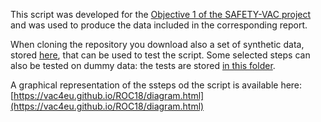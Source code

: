 This script was developed for the [Objective 1 of the SAFETY-VAC project](https://catalogues.ema.europa.eu/node/4094/administrative-details) and was used to produce the data included in the corresponding report.

When cloning the repository you download also a set of synthetic data, stored [here](https://github.com/VAC4EU/ROC18/tree/main/i_input_subpop), that can be used to test the script. Some selected steps can also be tested on dummy data: the tests are stored [in this folder](https://github.com/VAC4EU/ROC18/tree/main/i_input_synthetic_cohort).

A graphical representation of the ssteps od the script is available here: [https://vac4eu.github.io/ROC18/diagram.html](https://vac4eu.github.io/ROC18/diagram.html)
